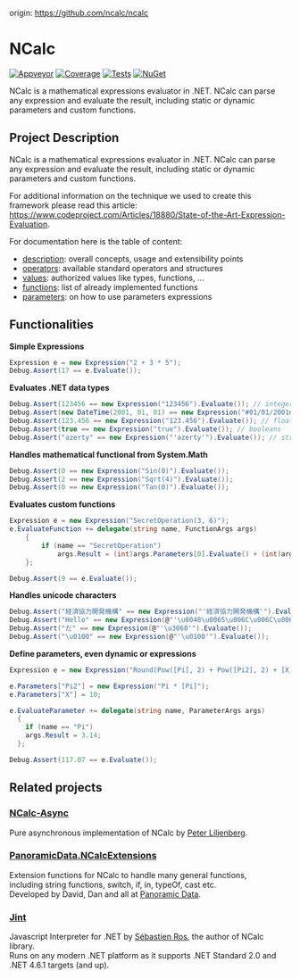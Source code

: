 origin: https://github.com/ncalc/ncalc

# NCalc

[![Appveyor](https://img.shields.io/appveyor/ci/yallie/ncalc.svg)](https://ci.appveyor.com/project/yallie/ncalc)
[![Coverage](https://img.shields.io/codecov/c/github/ncalc/ncalc.svg)](https://codecov.io/gh/ncalc/ncalc)
[![Tests](https://img.shields.io/appveyor/tests/yallie/ncalc.svg)](https://ci.appveyor.com/project/yallie/ncalc/build/tests)
[![NuGet](https://img.shields.io/nuget/v/NCalcSync.svg)](https://nuget.org/packages/NCalcSync)

NCalc is a mathematical expressions evaluator in .NET. NCalc can parse any expression and evaluate the result, including static or dynamic parameters and custom functions.

## Project Description

NCalc is a mathematical expressions evaluator in .NET. NCalc can parse any expression and evaluate the result, including static or dynamic parameters and custom functions.

For additional information on the technique we used to create this framework please read this article: https://www.codeproject.com/Articles/18880/State-of-the-Art-Expression-Evaluation.

For documentation here is the table of content:
* [description](https://github.com/ncalc/ncalc/wiki/Description): overall concepts, usage and extensibility points
* [operators](https://github.com/ncalc/ncalc/wiki/Operators): available standard operators and structures
* [values](https://github.com/ncalc/ncalc/wiki/Values): authorized values like types, functions, ...
* [functions](https://github.com/ncalc/ncalc/wiki/Functions): list of already implemented functions
* [parameters](https://github.com/ncalc/ncalc/wiki/Parameters): on how to use parameters expressions

## Functionalities
**Simple Expressions**

```c#
Expression e = new Expression("2 + 3 * 5");
Debug.Assert(17 == e.Evaluate());
```

**Evaluates .NET data types**

```c#
Debug.Assert(123456 == new Expression("123456").Evaluate()); // integers
Debug.Assert(new DateTime(2001, 01, 01) == new Expression("#01/01/2001#").Evaluate()); // date and times
Debug.Assert(123.456 == new Expression("123.456").Evaluate()); // floating point numbers
Debug.Assert(true == new Expression("true").Evaluate()); // booleans
Debug.Assert("azerty" == new Expression("'azerty'").Evaluate()); // strings
```

**Handles mathematical functional from System.Math**

```c#
Debug.Assert(0 == new Expression("Sin(0)").Evaluate());
Debug.Assert(2 == new Expression("Sqrt(4)").Evaluate());
Debug.Assert(0 == new Expression("Tan(0)").Evaluate());
```

**Evaluates custom functions**

```c#
Expression e = new Expression("SecretOperation(3, 6)");
e.EvaluateFunction += delegate(string name, FunctionArgs args)
    {
        if (name == "SecretOperation")
            args.Result = (int)args.Parameters[0].Evaluate() + (int)args.Parameters[1].Evaluate();
    };

Debug.Assert(9 == e.Evaluate());
```

**Handles unicode characters**

```c#
Debug.Assert("経済協力開発機構" == new Expression("'経済協力開発機構'").Evaluate());
Debug.Assert("Hello" == new Expression(@"'\u0048\u0065\u006C\u006C\u006F'").Evaluate());
Debug.Assert("だ" == new Expression(@"'\u3060'").Evaluate());
Debug.Assert("\u0100" == new Expression(@"'\u0100'").Evaluate());
```

**Define parameters, even dynamic or expressions**

```c#
Expression e = new Expression("Round(Pow([Pi], 2) + Pow([Pi2], 2) + [X], 2)");

e.Parameters["Pi2"] = new Expression("Pi * [Pi]");
e.Parameters["X"] = 10;

e.EvaluateParameter += delegate(string name, ParameterArgs args)
  {
    if (name == "Pi")
    args.Result = 3.14;
  };

Debug.Assert(117.07 == e.Evaluate());
```

## Related projects

### [NCalc-Async](https://github.com/ncalc/ncalc-async/)

Pure asynchronous implementation of NCalc by [Peter Liljenberg](https://github.com/petli).

### [PanoramicData.NCalcExtensions](https://github.com/panoramicdata/PanoramicData.NCalcExtensions)

Extension functions for NCalc to handle many general functions,  
including string functions, switch, if, in, typeOf, cast etc.  
Developed by David, Dan and all at [Panoramic Data](https://github.com/panoramicdata).

### [Jint](https://github.com/sebastienros/jint)

Javascript Interpreter for .NET by [Sébastien Ros](https://github.com/sebastienros), the author of NCalc library.  
Runs on any modern .NET platform as it supports .NET Standard 2.0 and .NET 4.6.1 targets (and up).
